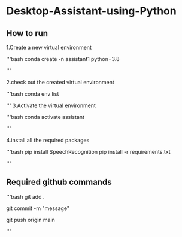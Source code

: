 # Desktop-Assistant-using-Python

## How to run

1.Create a new virtual environment

'''bash
conda create -n assistant1 python=3.8

'''

2.check out the created virtual environment

'''bash
conda env list

'''
3.Activate the virtual environment

'''bash
conda activate assistant

'''

4.install all the  required packages

'''bash
pip install SpeechRecognition
pip install -r requirements.txt

'''


## Required github commands

'''bash
 git add .

 git commit -m "message"

  git push origin main

  '''
